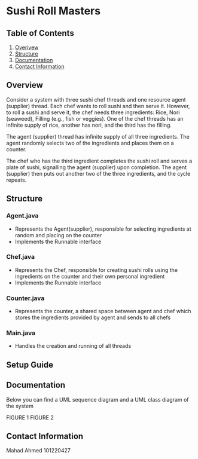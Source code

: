 # Sushi Roll Masters

## Table of Contents
1. [Overivew](#overview)
2. [Structure](#structure)
3. [Documentation](#documentation)
4. [Contact Information](#contact-information)

## Overview
Consider a system with three sushi chef threads and one resource agent (supplier) thread.
Each chef wants to roll sushi and then serve it. However, to roll a sushi and serve it, the chef needs
three ingredients: Rice, Nori (seaweed), Filling (e.g., fish or veggies). One of the chef threads has an
infinite supply of rice, another has nori, and the third has the filling.

The agent (supplier) thread has infinite supply of all three ingredients. The agent randomly selects two
of the ingredients and places them on a counter.

The chef who has the third ingredient completes the sushi roll and serves a plate of sushi, signalling
the agent (supplier) upon completion. The agent (supplier) then puts out another two of the three
ingredients, and the cycle repeats.
## Structure
### Agent.java
- Represents the Agent(supplier), responsible for selecting ingredients at random and placing on the counter
- Implements the Runnable interface
### Chef.java
- Represents the Chef, responsible for creating sushi rolls using the ingredients on the counter and their own personal ingredient
- Implements the Runnable interface
### Counter.java
- Represents the counter, a shared space between agent and chef which stores the ingredients provided by agent and sends to all chefs
### Main.java
- Handles the creation and running of all threads

## Setup Guide


## Documentation
Below you can find a UML sequence diagram and a UML class diagram of the system

FIGURE 1 
FIGURE 2 

## Contact Information
Mahad Ahmed
101220427